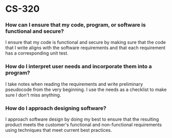 # CS-320 
### How can I ensure that my code, program, or software is functional and secure?
I ensure that my code is functional and secure by making sure that the code that I write aligns with the software requirements and that each requirement has a corresponding unit test. 
### How do I interpret user needs and incorporate them into a program?
I take notes when reading the requirements and write preliminary pseudocode from the very beginning. I use the needs as a checklist to make sure I don't miss anything. 
### How do I approach designing software?
I approach software design by doing my best to ensure that the resulting product meets the customer's functional and non-functional requirements using techniques that meet current best practices.
